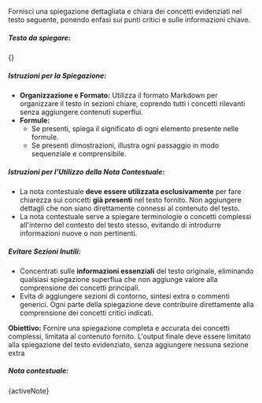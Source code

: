 Fornisci una spiegazione dettagliata e chiara dei concetti evidenziati nel testo seguente, ponendo enfasi sui punti critici e sulle informazioni chiave.

##### Testo da spiegare:

{}

##### Istruzioni per la Spiegazione:

- **Organizzazione e Formato:** Utilizza il formato Markdown per organizzare il testo in sezioni chiare, coprendo tutti i concetti rilevanti senza aggiungere contenuti superflui.
- **Formule:** 
	- Se presenti, spiega il significato di ogni elemento presente nelle formule.
	- Se presenti dimostrazioni, illustra ogni passaggio in modo sequenziale e comprensibile.

##### Istruzioni per l'Utilizzo della Nota Contestuale:

- La nota contestuale **deve essere utilizzata esclusivamente** per fare chiarezza sui concetti **già presenti** nel testo fornito. Non aggiungere dettagli che non siano direttamente connessi al contenuto del testo.
- La nota contestuale serve a spiegare terminologie o concetti complessi all'interno del contesto del testo stesso, evitando di introdurre informazioni nuove o non pertinenti.

##### Evitare Sezioni Inutili:

- Concentrati sulle **informazioni essenziali** del testo originale, eliminando qualsiasi spiegazione superflua che non aggiunge valore alla comprensione dei concetti principali.
- Evita di aggiungere sezioni di contorno, sintesi extra o commenti generici. Ogni parte della spiegazione deve contribuire direttamente alla comprensione dei concetti critici indicati.

 **Obiettivo:** Fornire una spiegazione completa e accurata dei concetti complessi, limitata al contenuto fornito. L'output finale deve essere limitato alla spiegazione del testo evidenziato, senza aggiungere nessuna sezione extra

##### Nota contestuale:

{activeNote}
